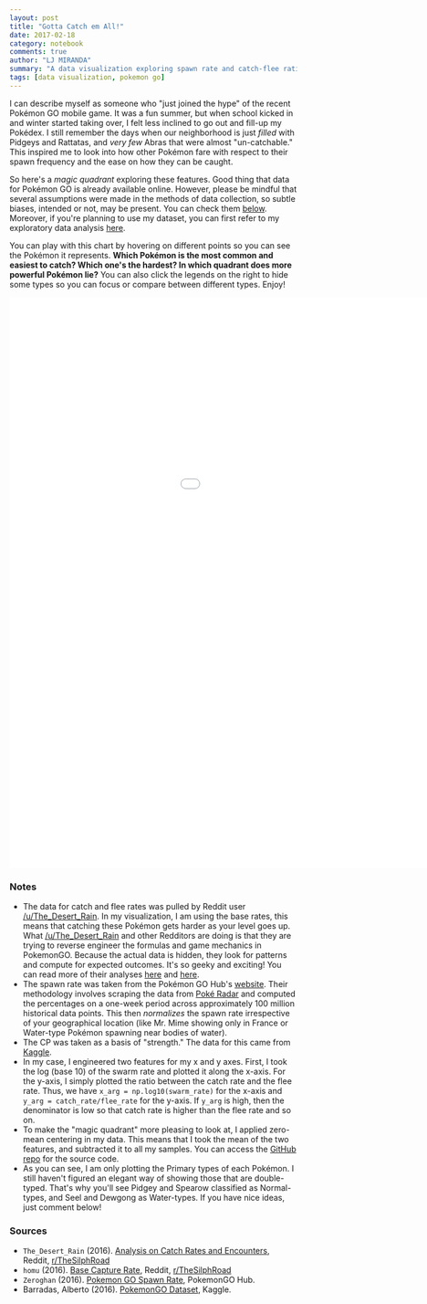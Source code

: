 ```yaml
---
layout: post
title: "Gotta Catch em All!"
date: 2017-02-18
category: notebook
comments: true
author: "LJ MIRANDA"
summary: "A data visualization exploring spawn rate and catch-flee ratios of Gen 1 Pokemon in Pokemon GO."
tags: [data visualization, pokemon go]
---
```


I can describe myself as someone who "just joined the hype" of the recent
Pok&eacute;mon GO mobile game. It was a fun summer, but when school kicked in
and winter started taking over, I felt less inclined to go out and fill-up my
Pok&eacute;dex. I still remember the days when our neighborhood is just
_filled_ with Pidgeys and Rattatas, and _very few_ Abras that were almost
"un-catchable." This inspired me to look into how other Pok&eacute;mon fare
with respect to their spawn frequency and the ease on how they can be caught.

So here's a _magic quadrant_ exploring these features. Good thing that data
for Pok&eacute;mon GO is already available online. However, please be mindful
that several assumptions were made in the methods of data collection, so
subtle biases, intended or not, may be present. You can check them
[below](#notes). Moreover, if you're planning to use my dataset, you can
first refer to my exploratory data analysis
[here](https://github.com/ljvmiranda921/pkmn/blob/master/Exploratory%20Data%20Analysis%20of%20Pokemon%20GO%20Dataset.ipynb).

You can play with this chart by hovering on different points so you can see
the Pok&eacute;mon it represents. __Which Pok&eacute;mon is the most common
and easiest to catch? Which one's the hardest? In which quadrant does more
powerful Pok&eacute;mon lie?__ You can also click the legends on the right to
hide some types so you can focus or compare between different types. Enjoy!

<iframe width="1200" height="1000" frameborder="0" scrolling="no" src="//plot.ly/~ljvmiranda/51.embed"></iframe>

### Notes

- The data for catch and flee rates was pulled by Reddit user [/u/The_Desert_Rain](https://www.reddit.com/user/The_Desert_Rain). In my visualization, I am using the base rates, this means that catching these Pok&eacute;mon gets harder as your level goes up. What [/u/The_Desert_Rain](https://www.reddit.com/user/The_Desert_Rain) and other Redditors are doing is that they are trying to reverse engineer the formulas and game mechanics in PokemonGO. Because the actual data is hidden, they look for patterns and compute for expected outcomes. It's so geeky and exciting! You can read more of their analyses [here](https://www.reddit.com/r/TheSilphRoad/comments/4vs70r/analysis_on_catch_rates_and_encounters/) and [here](https://www.reddit.com/r/TheSilphRoad/comments/4v52le/base_capture_rate/).
- The spawn rate was taken from the Pok&eacute;mon GO Hub's [website](https://pokemongohub.net/pokemon-go-spawn-rate/). Their methodology involves scraping the data from [Pok&eacute; Radar](http://www.pokeradar.io/) and computed the percentages on a one-week period across approximately 100 million historical data points. This then _normalizes_ the spawn rate irrespective of your geographical location (like Mr. Mime showing only in France or Water-type Pok&eacute;mon spawning near bodies of water).
- The CP was taken as a basis of "strength." The data for this came from [Kaggle](https://www.kaggle.com/abcsds/pokemongo).
- In my case, I engineered two features for my x and y axes. First, I took the log (base 10) of the swarm rate and plotted it along the x-axis. For the y-axis, I simply plotted the ratio between the catch rate and the flee rate. Thus, we have `x_arg = np.log10(swarm_rate)` for the x-axis and `y_arg = catch_rate/flee_rate` for the y-axis. If `y_arg` is high, then the denominator is low so that catch rate is higher than the flee rate and so on.
- To make the "magic quadrant" more pleasing to look at, I applied zero-mean centering in my data. This means that I took the mean of the two features, and subtracted it to all my samples. You can access the [GitHub repo](https://github.com/ljvmiranda921/pkmn) for the source code.
- As you can see, I am only plotting the Primary types of each Pok&eacute;mon. I still haven't figured an elegant way of showing those that are double-typed. That's why you'll see Pidgey and Spearow classified as Normal-types, and Seel and Dewgong as Water-types. If you have nice ideas, just comment below!

### Sources
- `The_Desert_Rain` (2016). [Analysis on Catch Rates and Encounters](https://www.reddit.com/r/TheSilphRoad/comments/4vs70r/analysis_on_catch_rates_and_encounters/), Reddit, [r/TheSilphRoad](https://www.reddit.com/r/TheSilphRoad/)
- `homu` (2016). [Base Capture Rate](https://www.reddit.com/r/TheSilphRoad/comments/4v52le/base_capture_rate/i), Reddit, [r/TheSilphRoad](https://www.reddit.com/r/TheSilphRoad/)
- `Zeroghan` (2016). [Pokemon GO Spawn Rate](https://pokemongohub.net/pokemon-go-spawn-rate/), PokemonGO Hub.
- Barradas, Alberto (2016). [PokemonGO Dataset](https://www.kaggle.com/abcsds/pokemongo), Kaggle.
